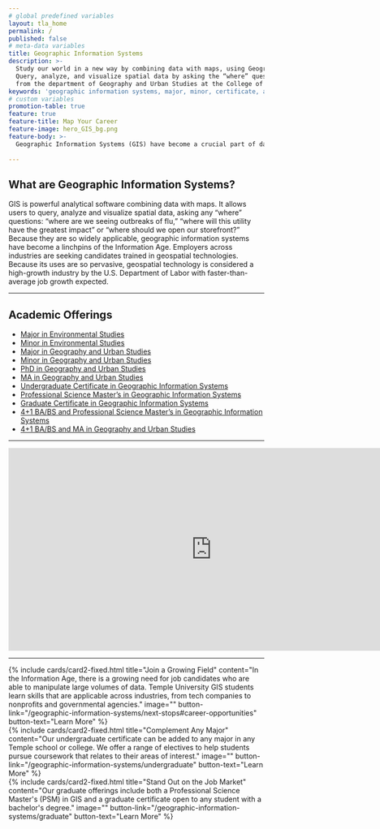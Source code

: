 ```yaml
---
# global predefined variables
layout: tla_home
permalink: /
published: false
# meta-data variables
title: Geographic Information Systems
description: >-
  Study our world in a new way by combining data with maps, using Geographic Information Systems (GIS) at Temple University.
  Query, analyze, and visualize spatial data by asking the “where” questions, and earn a major, minor, or certificate
  from the department of Geography and Urban Studies at the College of Liberal Arts.
keywords: 'geographic information systems, major, minor, certificate, academic offerings, psm, geography and urban studies'
# custom variables
promotion-table: true
feature: true
feature-title: Map Your Career
feature-image: hero_GIS_bg.png
feature-body: >-
  Geographic Information Systems (GIS) have become a crucial part of data-driven decision-making. Adding a certificate or pursuing a GIS graduate degree will make you stand out in the job market.
  
---
```

## What are Geographic Information Systems?
GIS is powerful analytical software combining data with maps. It allows users to query, analyze and visualize spatial data, asking any “where” questions: “where are we seeing outbreaks of flu,” “where will this utility have the greatest impact” or “where should we open our storefront?” Because they are so widely applicable, geographic information systems have become a linchpins of the Information Age. Employers across industries are seeking candidates trained in geospatial technologies. Because its uses are so pervasive, geospatial technology is considered a high-growth industry by the U.S. Department of Labor with faster-than-average job growth expected. 

___

## Academic Offerings
- [Major in Environmental Studies](https://www.temple.edu/academics/degree-programs/environmental-studies-major-la-enst-ba)
- [Minor in Environmental Studies](https://www.temple.edu/academics/degree-programs/environmental-studies-major-la-enst-ba)
- [Major in Geography and Urban Studies](https://www.temple.edu/academics/degree-programs/geography-and-urban-studies-major-la-gus-ba)
- [Minor in Geography and Urban Studies](http://bulletin.temple.edu/undergraduate/liberal-arts/geography-urban-studies/minor-geography-urban-studies/)
- [PhD in Geography and Urban Studies](https://www.temple.edu/academics/degree-programs/geography-and-urban-studies-phd-la-gus-phd)
- [MA in Geography and Urban Studies](https://www.temple.edu/academics/degree-programs/geography-and-urban-studies-ma-la-gus-ma)
- [Undergraduate Certificate in Geographic Information Systems](https://www.temple.edu/academics/degree-programs/geographic-information-systems-certificate-undergraduate-la-gis-cert)
- [Professional Science Master’s in Geographic Information Systems](https://www.temple.edu/academics/degree-programs/geographic-information-systems-psm-la-gis-psm)
- [Graduate Certificate in Geographic Information Systems](https://www.temple.edu/academics/degree-programs/geographic-information-systems-certificate-graduate-la-gis-grad)
- [4+1 BA/BS and Professional Science Master’s in Geographic Information Systems](/geographic-information-systems/undergraduate#accelerated-degree-41)
- [4+1 BA/BS and MA in Geography and Urban Studies](/geographic-information-systems/undergraduate#accelerated-degree-41)

___

<div align="center" class="video-container"><iframe width="800" height="400" src="https://www.youtube.com/embed/Mlj-BvcAkxo" frameborder="0" allow="autoplay; encrypted-media" allowfullscreen></iframe></div>

___

<div class="row row-wide">
  <div class="col m12 l4">{% include cards/card2-fixed.html
    title="Join a Growing Field"
    content="In the Information Age, there is a growing need for job candidates who are able to manipulate large volumes of data. Temple University GIS students learn skills that are applicable across industries, from tech companies to nonprofits and governmental agencies."
    image=""
    button-link="/geographic-information-systems/next-stops#career-opportunities"
    button-text="Learn More" %}
  </div>
  <div class="row row-wide">
    <div class="col m12 l4">{% include cards/card2-fixed.html
      title="Complement Any Major"
      content="Our undergraduate certificate can be added to any major in any Temple school or college. We offer a range of electives to help students pursue coursework that relates to their areas of interest."
      image=""
      button-link="/geographic-information-systems/undergraduate"
      button-text="Learn More" %}
    </div>
    <div class="row row-wide">
      <div class="col m12 l4">{% include cards/card2-fixed.html
        title="Stand Out on the Job Market"
        content="Our graduate offerings include both a Professional Science Master's (PSM) in GIS and a graduate certificate open to any student with a bachelor's degree."
        image=""
        button-link="/geographic-information-systems/graduate"
        button-text="Learn More" %}
      </div>
</div>

